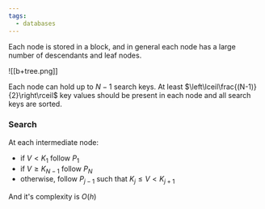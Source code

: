 ```yaml
---
tags:
  - databases
---
```

Each node is stored in a block, and in general each node has a large number of descendants and leaf nodes.

![[b+tree.png]]

Each node can hold up to $N-1$ search keys. At least $\left\lceil\frac{(N-1)}{2}\right\rceil$ key values should be present in each node and all search keys are sorted.
### Search

At each intermediate node:
- if $V < K_{1}$ follow $P_{1}$
- if $V \geq K_{N-1}$ follow $P_{N}$
- otherwise, follow $P_{j-1}$ such that $K_{j} \leq V < K_{j+1}$

And it's complexity is $O(h)$

